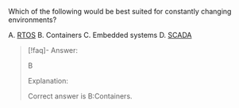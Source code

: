 
Which of the following would be best suited for constantly changing environments? 

A. [RTOS](../../../Glossary/RTOS.md) 
B. Containers 
C. Embedded systems 
D. [SCADA](../../../Glossary/SCADA.md)

> [!faq]- Answer: 
> 
> B
> 
> Explanation:
> 
> Correct answer is B:Containers.

